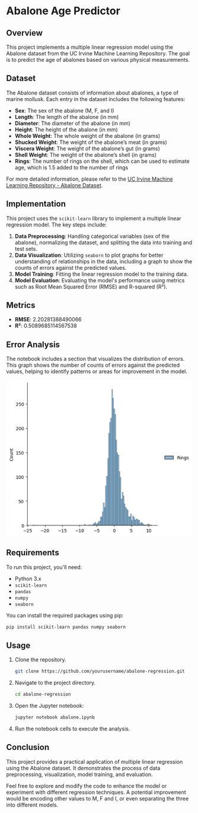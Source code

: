 # Abalone Age Predictor

## Overview

This project implements a multiple linear regression model using the Abalone dataset from the UC Irvine Machine Learning Repository. The goal is to predict the age of abalones based on various physical measurements.

## Dataset

The Abalone dataset consists of information about abalones, a type of marine mollusk. Each entry in the dataset includes the following features:

- **Sex**: The sex of the abalone (M, F, and I)
- **Length**: The length of the abalone (in mm)
- **Diameter**: The diameter of the abalone (in mm)
- **Height**: The height of the abalone (in mm)
- **Whole Weight**: The whole weight of the abalone (in grams)
- **Shucked Weight**: The weight of the abalone’s meat (in grams)
- **Viscera Weight**: The weight of the abalone’s gut (in grams)
- **Shell Weight**: The weight of the abalone’s shell (in grams)
- **Rings**: The number of rings on the shell, which can be used to estimate age, which is 1.5 added to the number of rings

For more detailed information, please refer to the [UC Irvine Machine Learning Repository - Abalone Dataset](https://archive.ics.uci.edu/ml/datasets/abalone).

## Implementation

This project uses the `scikit-learn` library to implement a multiple linear regression model. The key steps include:

1. **Data Preprocessing**: Handling categorical variables (sex of the abalone), normalizing the dataset, and splitting the data into training and test sets.
2. **Data Visualization**: Utilizing `seaborn` to plot graphs for better understanding of relationships in the data, including a graph to show the counts of errors against the predicted values.
3. **Model Training**: Fitting the linear regression model to the training data.
4. **Model Evaluation**: Evaluating the model's performance using metrics such as Root Mean Squared Error (RMSE) and R-squared (R²).

## Metrics

- **RMSE**: 2.20281388490066
- **R²**: 0.5089685114567538

## Error Analysis

The notebook includes a section that visualizes the distribution of errors. This graph shows the number of counts of errors against the predicted values, helping to identify patterns or areas for improvement in the model.

![](error.png)

## Requirements

To run this project, you'll need:

- Python 3.x
- `scikit-learn`
- `pandas`
- `numpy`
- `seaborn`

You can install the required packages using pip:

```sh
pip install scikit-learn pandas numpy seaborn
```

## Usage

1. Clone the repository.

   ```sh
   git clone https://github.com/yourusername/abalone-regression.git
   ```

2. Navigate to the project directory.

   ```sh
   cd abalone-regression
   ```

3. Open the Jupyter notebook:

   ```sh
   jupyter notebook abalone.ipynb
   ```

4. Run the notebook cells to execute the analysis.

## Conclusion

This project provides a practical application of multiple linear regression using the Abalone dataset. It demonstrates the process of data preprocessing, visualization, model training, and evaluation. 

Feel free to explore and modify the code to enhance the model or experiment with different regression techniques. A potential improvement would be encoding other values to M, F and I, or even separating the three into different models.
